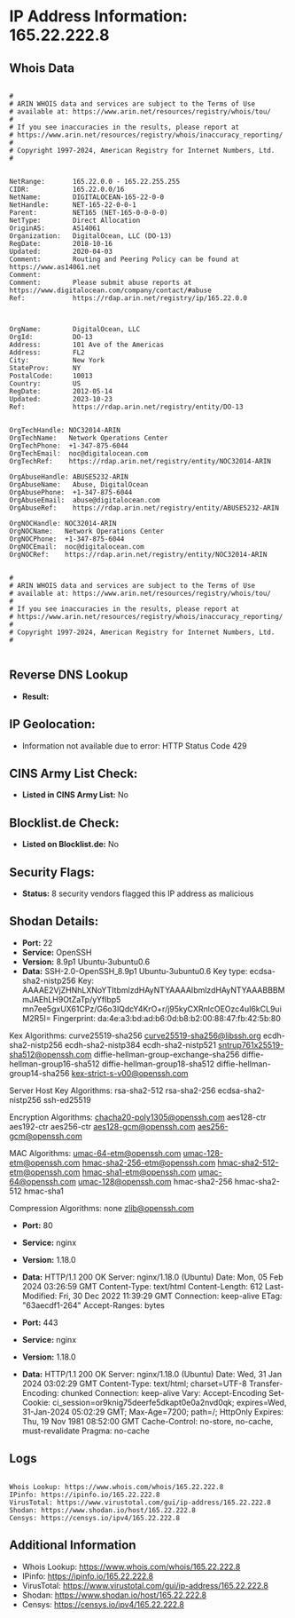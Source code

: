 # IP Address Information: 165.22.222.8

## Whois Data
```

#
# ARIN WHOIS data and services are subject to the Terms of Use
# available at: https://www.arin.net/resources/registry/whois/tou/
#
# If you see inaccuracies in the results, please report at
# https://www.arin.net/resources/registry/whois/inaccuracy_reporting/
#
# Copyright 1997-2024, American Registry for Internet Numbers, Ltd.
#


NetRange:       165.22.0.0 - 165.22.255.255
CIDR:           165.22.0.0/16
NetName:        DIGITALOCEAN-165-22-0-0
NetHandle:      NET-165-22-0-0-1
Parent:         NET165 (NET-165-0-0-0-0)
NetType:        Direct Allocation
OriginAS:       AS14061
Organization:   DigitalOcean, LLC (DO-13)
RegDate:        2018-10-16
Updated:        2020-04-03
Comment:        Routing and Peering Policy can be found at https://www.as14061.net
Comment:        
Comment:        Please submit abuse reports at https://www.digitalocean.com/company/contact/#abuse
Ref:            https://rdap.arin.net/registry/ip/165.22.0.0



OrgName:        DigitalOcean, LLC
OrgId:          DO-13
Address:        101 Ave of the Americas
Address:        FL2
City:           New York
StateProv:      NY
PostalCode:     10013
Country:        US
RegDate:        2012-05-14
Updated:        2023-10-23
Ref:            https://rdap.arin.net/registry/entity/DO-13


OrgTechHandle: NOC32014-ARIN
OrgTechName:   Network Operations Center
OrgTechPhone:  +1-347-875-6044 
OrgTechEmail:  noc@digitalocean.com
OrgTechRef:    https://rdap.arin.net/registry/entity/NOC32014-ARIN

OrgAbuseHandle: ABUSE5232-ARIN
OrgAbuseName:   Abuse, DigitalOcean 
OrgAbusePhone:  +1-347-875-6044 
OrgAbuseEmail:  abuse@digitalocean.com
OrgAbuseRef:    https://rdap.arin.net/registry/entity/ABUSE5232-ARIN

OrgNOCHandle: NOC32014-ARIN
OrgNOCName:   Network Operations Center
OrgNOCPhone:  +1-347-875-6044 
OrgNOCEmail:  noc@digitalocean.com
OrgNOCRef:    https://rdap.arin.net/registry/entity/NOC32014-ARIN


#
# ARIN WHOIS data and services are subject to the Terms of Use
# available at: https://www.arin.net/resources/registry/whois/tou/
#
# If you see inaccuracies in the results, please report at
# https://www.arin.net/resources/registry/whois/inaccuracy_reporting/
#
# Copyright 1997-2024, American Registry for Internet Numbers, Ltd.
#


```
## Reverse DNS Lookup
- **Result:** 

## IP Geolocation:
- Information not available due to error: HTTP Status Code 429

## CINS Army List Check:
- **Listed in CINS Army List:** 
No

## Blocklist.de Check:
- **Listed on Blocklist.de:** 
No

## Security Flags:
- **Status:** 8 security vendors flagged this IP address as malicious

## Shodan Details:
- **Port:** 22
- **Service:** OpenSSH
- **Version:** 8.9p1 Ubuntu-3ubuntu0.6
- **Data:** SSH-2.0-OpenSSH_8.9p1 Ubuntu-3ubuntu0.6
Key type: ecdsa-sha2-nistp256
Key: AAAAE2VjZHNhLXNoYTItbmlzdHAyNTYAAAAIbmlzdHAyNTYAAABBBMmJAEhLH9OtZaTp/yYfIbp5
mn7ee5gxUX61CPz/G6o3lQdcY4KrO+r/j95kyCXRnlcOEOzc4uI6kCL9uiM2R5I=
Fingerprint: da:4e:a3:bd:ad:b6:0d:b8:b2:00:88:47:fb:42:5b:80

Kex Algorithms:
	curve25519-sha256
	curve25519-sha256@libssh.org
	ecdh-sha2-nistp256
	ecdh-sha2-nistp384
	ecdh-sha2-nistp521
	sntrup761x25519-sha512@openssh.com
	diffie-hellman-group-exchange-sha256
	diffie-hellman-group16-sha512
	diffie-hellman-group18-sha512
	diffie-hellman-group14-sha256
	kex-strict-s-v00@openssh.com

Server Host Key Algorithms:
	rsa-sha2-512
	rsa-sha2-256
	ecdsa-sha2-nistp256
	ssh-ed25519

Encryption Algorithms:
	chacha20-poly1305@openssh.com
	aes128-ctr
	aes192-ctr
	aes256-ctr
	aes128-gcm@openssh.com
	aes256-gcm@openssh.com

MAC Algorithms:
	umac-64-etm@openssh.com
	umac-128-etm@openssh.com
	hmac-sha2-256-etm@openssh.com
	hmac-sha2-512-etm@openssh.com
	hmac-sha1-etm@openssh.com
	umac-64@openssh.com
	umac-128@openssh.com
	hmac-sha2-256
	hmac-sha2-512
	hmac-sha1

Compression Algorithms:
	none
	zlib@openssh.com


- **Port:** 80
- **Service:** nginx
- **Version:** 1.18.0
- **Data:** HTTP/1.1 200 OK
Server: nginx/1.18.0 (Ubuntu)
Date: Mon, 05 Feb 2024 03:26:59 GMT
Content-Type: text/html
Content-Length: 612
Last-Modified: Fri, 30 Dec 2022 11:39:29 GMT
Connection: keep-alive
ETag: "63aecdf1-264"
Accept-Ranges: bytes



- **Port:** 443
- **Service:** nginx
- **Version:** 1.18.0
- **Data:** HTTP/1.1 200 OK
Server: nginx/1.18.0 (Ubuntu)
Date: Wed, 31 Jan 2024 03:02:29 GMT
Content-Type: text/html; charset=UTF-8
Transfer-Encoding: chunked
Connection: keep-alive
Vary: Accept-Encoding
Set-Cookie: ci_session=or9knig75deerfe5dkapt0e0a2nvd0qk; expires=Wed, 31-Jan-2024 05:02:29 GMT; Max-Age=7200; path=/; HttpOnly
Expires: Thu, 19 Nov 1981 08:52:00 GMT
Cache-Control: no-store, no-cache, must-revalidate
Pragma: no-cache



## Logs
```

Whois Lookup: https://www.whois.com/whois/165.22.222.8
IPinfo: https://ipinfo.io/165.22.222.8
VirusTotal: https://www.virustotal.com/gui/ip-address/165.22.222.8
Shodan: https://www.shodan.io/host/165.22.222.8
Censys: https://censys.io/ipv4/165.22.222.8

```
## Additional Information
- Whois Lookup: https://www.whois.com/whois/165.22.222.8
- IPinfo: https://ipinfo.io/165.22.222.8
- VirusTotal: https://www.virustotal.com/gui/ip-address/165.22.222.8
- Shodan: https://www.shodan.io/host/165.22.222.8
- Censys: https://censys.io/ipv4/165.22.222.8

